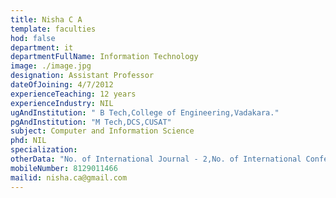 ```yaml
---
title: Nisha C A
template: faculties
hod: false
department: it
departmentFullName: Information Technology
image: ./image.jpg
designation: Assistant Professor
dateOfJoining: 4/7/2012
experienceTeaching: 12 years
experienceIndustry: NIL
ugAndInstitution: " B Tech,College of Engineering,Vadakara."
pgAndInstitution: "M Tech,DCS,CUSAT"
subject: Computer and Information Science
phd: NIL
specialization:
otherData: "No. of International Journal - 2,No. of International Conferences - 1"
mobileNumber: 8129011466
mailid: nisha.ca@gmail.com
---
```

